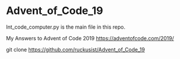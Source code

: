 # Advent_of_Code_19

Int_code_computer.py is the main file in this repo.

My Answers to Advent of Code 2019
 https://adventofcode.com/2019/


git clone https://github.com/ruckusist/Advent_of_Code_19
